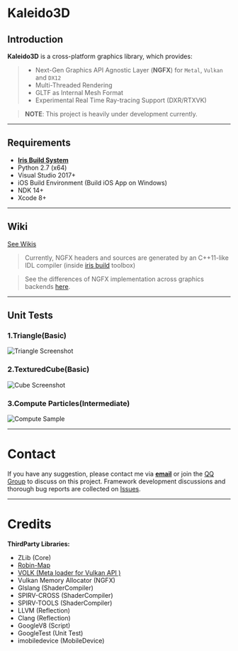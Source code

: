 # Kaleido3D

## Introduction

**Kaleido3D** is a cross-platform graphics library, which provides:

>* Next-Gen Graphics API Agnostic Layer (**NGFX**) for `Metal`, `Vulkan` and `DX12`
>* Multi-Threaded Rendering 
>* GLTF as Internal Mesh Format
>* Experimental Real Time Ray-tracing Support (DXR/RTXVK)

> **NOTE**:  This project is heavily under development currently.

----------

## Requirements

* [**Iris Build System**][14]
* Python 2.7 (x64)
* Visual Studio 2017+
* iOS Build Environment (Build iOS App on Windows)
* NDK 14+
* Xcode 8+

---

## Wiki

[See Wikis](https://github.com/kaleido3d/kaleido3d/wiki)

> Currently, NGFX headers and sources are generated by an C++11-like IDL compiler (inside [iris build][14] toolbox)

> See the differences of NGFX implementation across graphics backends [here](docs/ApiDifferences.md).

---

## Unit Tests

### 1.Triangle(Basic)

![Triangle Screenshot](docs/images/sample_triangle_screenshot.png)

### 2.TexturedCube(Basic)

![Cube Screenshot](docs/images/sample_texturedcube_screenshot.png)

### 3.Compute Particles(Intermediate)

![Compute Sample](docs/images/sample_compute_particles.png)

---

Contact
=========

If you have any suggestion, please contact me via [**email**][12] or join the [QQ Group][13] to discuss on this project.
Framework development discussions and thorough bug reports are collected on [Issues][4].

---


Credits
=====

**ThirdParty Libraries:**

* ZLib (Core)
* [Robin-Map][8]
* [VOLK (Meta loader for Vulkan API )][15]
* Vulkan Memory Allocator (NGFX)
* Glslang (ShaderCompiler)
* SPIRV-CROSS (ShaderCompiler)
* SPIRV-TOOLS (ShaderCompiler)
* LLVM (Reflection)
* Clang (Reflection)
* GoogleV8 (Script)
* GoogleTest (Unit Test)
* imobiledevice (MobileDevice)


[1]: http://www.cmake.org
[2]: https://developer.nvidia.com/gameworksdownload
[3]: https://github.com/Tencent/rapidjson
[4]: https://github.com/kaleido3d/kaleido3d/issues
[5]: https://github.com/google/protobuf
[6]: https://www.threadingbuildingblocks.org/
[7]: https://github.com/KhronosGroup/glslang
[8]: https://github.com/Tessil/robin-map
[9]: https://vulkan.lunarg.com/
[10]: https://github.com/KhronosGroup/SPIRV-Cross
[11]: https://www.freetype.org
[12]: mailto:dsotsen@gmail.com
[13]: https://jq.qq.com/?_wv=1027&k=45tL869
[14]: https://github.com/kaleido3d/IrisBuild
[15]: https://github.com/zeux/volk
